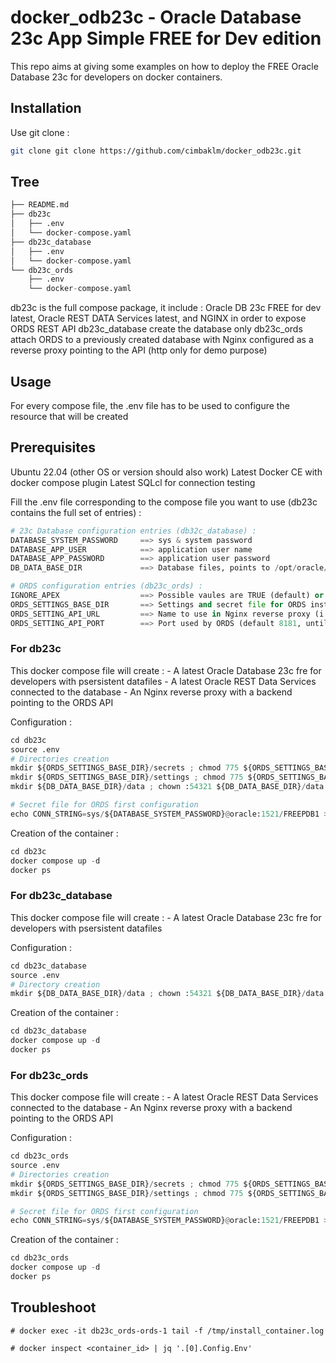 # docker_odb23c - Oracle Database 23c App Simple FREE for Dev edition

This repo aims at giving some examples on how to deploy the FREE Oracle Database 23c for developers on docker containers.

## Installation

Use git clone :

```bash
git clone git clone https://github.com/cimbaklm/docker_odb23c.git
```

## Tree

```python
├── README.md
├── db23c
│   ├── .env
│   └── docker-compose.yaml
├── db23c_database
│   ├── .env
│   └── docker-compose.yaml
└── db23c_ords
    ├── .env
    └── docker-compose.yaml
```

db23c is the full compose package, it include : Oracle DB 23c FREE for dev latest, Oracle REST DATA Services latest, and NGINX in order to expose ORDS REST API
db23c_database create the database only
db23c_ords attach ORDS to a previously created database with Nginx configured as a reverse proxy pointing to the API (http only for demo purpose)

## Usage

For every compose file, the .env file has to be used to configure the resource that will be created

## Prerequisites

Ubuntu 22.04 (other OS or version should also work)
Latest Docker CE with docker compose plugin
Latest SQLcl for connection testing

Fill the .env file corresponding to the compose file you want to use (db23c contains the full set of entries) :

```python
# 23c Database configuration entries (db32c_database) :
DATABASE_SYSTEM_PASSWORD     ==> sys & system password
DATABASE_APP_USER            ==> application user name
DATABASE_APP_PASSWORD        ==> application user password
DB_DATA_BASE_DIR             ==> Database files, points to /opt/oracle/oradata in the container

# ORDS configuration entries (db23c_ords) :
IGNORE_APEX                  ==> Possible vaules are TRUE (default) or FALSE. Used either to install APEX or not
ORDS_SETTINGS_BASE_DIR       ==> Settings and secret file for ORDS installation and configuration (i.e /opt/ords)
ORDS_SETTING_API_URL         ==> Name to use in Nginx reverse proxy (i.e ords.demodocker.fr)
ORDS_SETTING_API_PORT        ==> Port used by ORDS (default 8181, until changed in the configuration after installation)
```

### For db23c

This docker compose file will create :
    - A latest Oracle Database 23c fre for developers with psersistent datafiles
    - A latest Oracle REST Data Services connected to the database
    - An Nginx reverse proxy with a backend pointing to the ORDS API

Configuration :

```python
cd db23c
source .env
# Directories creation
mkdir ${ORDS_SETTINGS_BASE_DIR}/secrets ; chmod 775 ${ORDS_SETTINGS_BASE_DIR}/secrets
mkdir ${ORDS_SETTINGS_BASE_DIR}/settings ; chmod 775 ${ORDS_SETTINGS_BASE_DIR}/settings
mkdir ${DB_DATA_BASE_DIR}/data ; chown :54321 ${DB_DATA_BASE_DIR}/data ; chmod 775 ${DB_DATA_BASE_DIR}/data

# Secret file for ORDS first configuration
echo CONN_STRING=sys/${DATABASE_SYSTEM_PASSWORD}@oracle:1521/FREEPDB1 > ${ORDS_SETTINGS_BASE_DIR}secrets/conn_string.txt
```

Creation of the container :

```python
cd db23c
docker compose up -d
docker ps
```

### For db23c_database

This docker compose file will create :
    - A latest Oracle Database 23c fre for developers with psersistent datafiles

Configuration :

```python
cd db23c_database
source .env
# Directory creation
mkdir ${DB_DATA_BASE_DIR}/data ; chown :54321 ${DB_DATA_BASE_DIR}/data ; chmod 775 ${DB_DATA_BASE_DIR}/data
```

Creation of the container :

```python
cd db23c_database
docker compose up -d
docker ps
```

### For db23c_ords

This docker compose file will create :
    - A latest Oracle REST Data Services connected to the database
    - An Nginx reverse proxy with a backend pointing to the ORDS API

Configuration :

```python
cd db23c_ords
source .env
# Directories creation
mkdir ${ORDS_SETTINGS_BASE_DIR}/secrets ; chmod 775 ${ORDS_SETTINGS_BASE_DIR}/secrets
mkdir ${ORDS_SETTINGS_BASE_DIR}/settings ; chmod 775 ${ORDS_SETTINGS_BASE_DIR}/settings

# Secret file for ORDS first configuration
echo CONN_STRING=sys/${DATABASE_SYSTEM_PASSWORD}@oracle:1521/FREEPDB1 > ${ORDS_SETTINGS_BASE_DIR}secrets/conn_string.txt
```

Creation of the container :

```python
cd db23c_ords
docker compose up -d
docker ps
```

## Troubleshoot

    # docker exec -it db23c_ords-ords-1 tail -f /tmp/install_container.log

    # docker inspect <container_id> | jq '.[0].Config.Env'


